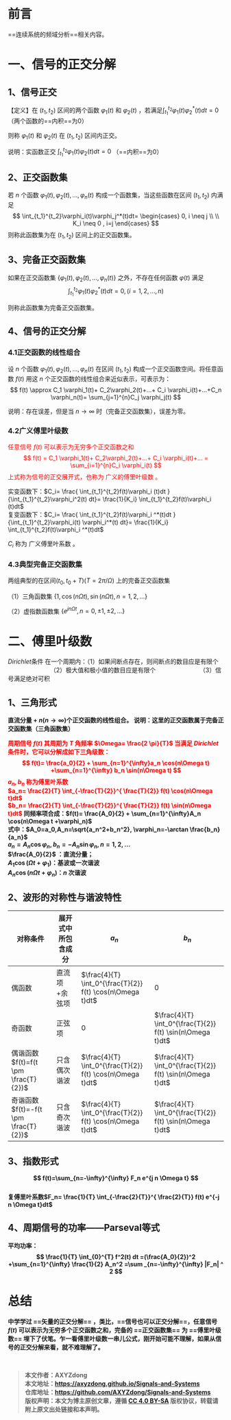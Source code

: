 # 前言
==连续系统的频域分析==相关内容。
# 一、信号的正交分解
## 1、信号正交
【定义】在 $(t_1,t_2)$ 区间的两个函数 $\varphi_1(t)$ 和 $\varphi_2(t)$ ，若满足$\int_{t_1}^{t_2}\varphi_1(t)\varphi_2^*(t)dt=0$（两个函数的==内积==为0）

则称 $\varphi_1(t)$ 和 $\varphi_2(t)$ 在 $(t_1,t_2)$ 区间内正交。

说明：实函数正交 $\int_{t_1}^{t_2}\varphi_1(t) \varphi_2(t)dt=0$ （==内积==为0）
## 2、正交函数集
若 $n$ 个函数 $\varphi_1(t), \varphi_2(t),...,	\varphi_n(t)$ 构成一个函数集，当这些函数在区间 $(t_1,t_2)$ 内满足
$$
\int_{t_1}^{t_2}\varphi_i(t)\varphi_j^*(t)dt=
\begin{cases}
0, i \neq j  \\
\\
K_i \neq 0 , i=j
\end{cases}
$$
则称此函数集为在 $(t_1,t_2)$ 区间上的正交函数集。

## 3、完备正交函数集
如果在正交函数集 $\lbrace \varphi_1(t), \varphi_2(t),  ... ,	\varphi_n(t)\rbrace$ 之外，不存在任何函数 $\varphi(t)$ 满足
$$
\int_{t_1}^{t_2}\varphi_1(t)\varphi_2^*(t)dt=0 ,  (i=1,2,...,n)
$$

则称此函数集为完备正交函数集。
## 4、信号的正交分解
### 4.1正交函数的线性组合
设 $n$ 个函数 $\varphi_1(t), \varphi_2(t),...,	\varphi_n(t)$ 在区间 $(t_1,t_2)$ 构成一个正交函数空间。将任意函数 $f(t)$ 用这 $n$ 个正交函数的线性组合来近似表示，可表示为：
$$
f(t) \approx C_1 \varphi_1(t)+ C_2\varphi_2(t)+...+ C_i	\varphi_i(t)+...+C_n \varphi_n(t)= \sum_{j=1}^{n}C_j \varphi_j(t)
$$

说明：存在误差，但是当 $n\to \infty$ 时（完备正交函数集），误差为零。
### 4.2广义傅里叶级数
<font color=red>任意信号 $f(t)$ 可以表示为无穷多个正交函数之和
$$
f(t) = C_1 \varphi_1(t)+ C_2\varphi_2(t)+...+ C_i	\varphi_i(t)+... = \sum_{i=1}^{n}C_i \varphi_i(t)
$$
上式称为信号的正交展开式，也称为 广义的傅里叶级数 。
</font>

实变函数下：$C_i= \frac{ \int_{t_1}^{t_2}f(t)\varphi_i (t)dt }{\int_{t_1}^{t_2}\varphi_i^2(t) dt}= \frac{1}{K_i} \int_{t_1}^{t_2}f(t)\varphi_i (t)dt$
\
复变函数下：$C_i= \frac{ \int_{t_1}^{t_2}f(t)\varphi_i ^*(t)dt }{\int_{t_1}^{t_2}\varphi_i(t) \varphi_i^*(t) dt}= \frac{1}{K_i} \int_{t_1}^{t_2}f(t)\varphi_i ^*(t)dt$

$C_i$ 称为 广义傅里叶系数 。

### 4.3典型完备正交函数集
两组典型的在区间$(t_0,t_0+T)(T=2\pi/ \Omega)$ 上的完备正交函数集

（1）三角函数集 $\lbrace 1, \cos(n\Omega t)  ,\sin(n\Omega t)  ,n=1,2,...\rbrace$

（2）虚指数函数集 $\lbrace e^{jn\Omega t}   ,n=0, \pm 1,\pm 2,...\rbrace$
# 二、傅里叶级数
$Dirichlet$条件
在一个周期内：（1）如果间断点存在，则间断点的数目应是有限个
&nbsp;&nbsp;&nbsp;&nbsp;&nbsp;&nbsp;&nbsp;&nbsp;&nbsp;&nbsp;&nbsp;&nbsp;&nbsp;&nbsp;&nbsp;&nbsp;&nbsp;&nbsp;&nbsp;&nbsp;&nbsp;&nbsp;&nbsp;&nbsp;&nbsp;（2）极大值和极小值的数目应是有限个
&nbsp;&nbsp;&nbsp;&nbsp;&nbsp;&nbsp;&nbsp;&nbsp;&nbsp;&nbsp;&nbsp;&nbsp;&nbsp;&nbsp;&nbsp;&nbsp;&nbsp;&nbsp;&nbsp;&nbsp;&nbsp;&nbsp;&nbsp;&nbsp;&nbsp;（3）信号满足绝对可积
## 1、三角形式
<strong> 直流分量 + $n(n \to \infty)$个正交函数的线性组合。
说明：这里的正交函数属于完备正交函数集（三角函数集）</font>

<font color=red>周期信号 $f(t)$ 其周期为 $T$ 角频率 $\Omega= \frac{2 \pi}{T}$ 当满足 $Dirichlet$ 条件时，它可以分解成如下三角级数：
$$
f(t)= \frac{a_0}{2} + \sum_{n=1}^{\infty}a_n \cos(n\Omega t) +\sum_{n=1}^{\infty} b_n \sin(n\Omega t)
$$
$a_n,b_n$ 称为傅里叶系数
\
$a_n= \frac{2}{T} \int_{-\frac{T}{2}}^{
\frac{T}{2}} f(t) \cos(n\Omega t)dt$
\
$b_n= \frac{2}{T} \int_{-\frac{T}{2}}^{
\frac{T}{2}} f(t) \sin(n\Omega t)dt$
</font>
同频率项合成：$f(t)= \frac{A_0}{2} + \sum_{n=1}^{\infty}A_n \cos(n\Omega t +\varphi_n)$
\
式中：$A_0=a_0,A_n=\sqrt{a_n^2+b_n^2}, \varphi_n=-\arctan \frac{b_n}{a_n}$
\
$a_n=A_n\cos \varphi _n , b_n=-A_n\sin \varphi _n,n=1,2,...$
\
$\frac{A_0}{2}$ ：直流分量；
\
$A_1 \cos(\Omega t +\varphi _1)$：基波或一次谐波
\
$A_n \cos(n\Omega t +\varphi _n)$：$n$ 次谐波
## 2、波形的对称性与谐波特性
|对称条件|展开式中所包含成分|$a_n$|$b_n$|
|--|--|--|--|
|偶函数|直流项$+$余弦项|$\frac{4}{T} \int_0^{\frac{T}{2}} f(t) \cos(n\Omega t)dt$|$0$|
|奇函数|正弦项|0|$\frac{4}{T} \int_0^{\frac{T}{2}} f(t) \sin(n\Omega t)dt$|$0$|
|偶谐函数$f(t)=f(t \pm \frac{T}{2})$|只含偶次谐波|$\frac{4}{T} \int_0^{\frac{T}{2}} f(t) \cos(n\Omega t)dt$|$\frac{4}{T} \int_0^{\frac{T}{2}} f(t) \sin(n\Omega t)dt$|
|奇谐函数$f(t)=-f(t \pm \frac{T}{2})$|只含奇次谐波|$\frac{4}{T} \int_0^{\frac{T}{2}} f(t) \cos(n\Omega t)dt$|$\frac{4}{T} \int_0^{\frac{T}{2}} f(t) \sin(n\Omega t)dt$|
## 3、指数形式
$$
f(t)=\sum_{n=-\infty}^{\infty} F_n e^{j n \Omega t}
$$
 \
 复傅里叶系数$F_n= \frac{1}{T} \int_{-\frac{2}{T}}^{
\frac{2}{T}} f(t) e^{-j n \Omega t}dt$

## 4、周期信号的功率——Parseval等式
平均功率：
$$
\frac{1}{T} \int_{0}^{T}	f^2(t) 	dt	=(\frac{A_0}{2})^2	+\sum_{n=1}^{\infty}	\frac{1}{2}	A_n^2	=\sum	_{n=-\infty}^{\infty}	|F_n|	^	2	
$$
# 总结
中学学过 ==矢量的正交分解== ，类比，==信号也可以正交分解==，任意信号 $f(t)$ 可以表示为无穷多个正交函数之和，完备的 ==正交函数集== 为 ==傅里叶级数== 埋下了伏笔。乍一看傅里叶级数一串儿公式，刚开始可能不理解，如果从信号的正交分解来看，就不难理解了。

<br>

>本文作者：AXYZdong <br>
>本文地址：https://axyzdong.github.io/Signals-and-Systems<br>
>仓库地址：https://github.com/AXYZdong/Signals-and-Systems<br>
>版权声明：本文为博主原创文章，遵循 [CC 4.0 BY-SA](http://creativecommons.org/licenses/by-sa/4.0/) 版权协议，转载请附上原文出处链接和本声明。
 
